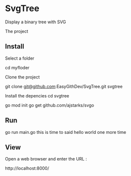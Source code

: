 # SvgTree
Display a binary tree with SVG

The project 

## Install

Select a folder

cd myfloder

Clone the project

git clone git@github.com:EasyGithDev/SvgTree.git svgtree

Install the depencies
cd svgtree

go mod init
go get github.com/ajstarks/svgo

## Run

go run main.go this is time to said hello world one more time

## View

Open a web browser and enter the URL :

http://localhost:8000/